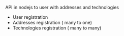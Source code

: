 API in nodejs to user with addresses and technologies

- User registration
- Addresses registration ( many to one)
- Technologies registration ( many to many)
